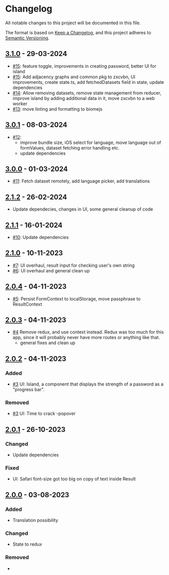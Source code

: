 # Changelog

All notable changes to this project will be documented in this file.

The format is based on [Keep a Changelog](https://keepachangelog.com/en/1.0.0/),
and this project adheres to [Semantic Versioning](https://semver.org/spec/v2.0.0.html).

## [3.1.0](https://github.com/ogdakke/salasanakone/commits/3.1.0) - 29-03-2024

- [#15](https://github.com/ogdakke/salasanakone/pull/16): feature toggle, improvements in creating password, better UI for island
- [#15](https://github.com/ogdakke/salasanakone/pull/15): Add adjacency graphs and common pkg to zxcvbn, UI improvements, create state.ts, add fetchedDatasets field in state, update dependencies
- [#14](https://github.com/ogdakke/salasanakone/pull/14): Allow removing datasets, remove state management from reducer, improve island by adding additional data in it, move zxcvbn to a web worker
- [#13](https://github.com/ogdakke/salasanakone/pull/13): move linting and formatting to biomejs

## [3.0.1](https://github.com/ogdakke/salasanakone/commits/3.0.1) - 08-03-2024

- [#12](https://github.com/ogdakke/salasanakone/pull/12):
  - improve bundle size, iOS select for language, move language out of formValues, dataset fetching error handling etc.
  - update dependencies

## [3.0.0](https://github.com/ogdakke/salasanakone/commits/3.0.0) - 01-03-2024

- [#11](https://github.com/ogdakke/salasanakone/pull/11): Fetch dataset remotely, add language picker, add translations

## [2.1.2](https://github.com/ogdakke/salasanakone/commits/2.1.2) - 26-02-2024

- Update dependecies, changes in UI, some general cleanup of code

## [2.1.1](https://github.com/ogdakke/salasanakone/commits/2.1.1) - 16-01-2024

- [#10](https://github.com/ogdakke/salasanakone/pull/10): Update dependencies

## [2.1.0](https://github.com/ogdakke/salasanakone/commits/2.1.0) - 10-11-2023

- [#7](https://github.com/ogdakke/salasanakone/pull/7): UI overhaul, result input for checking user's own string
- [#6](https://github.com/ogdakke/salasanakone/pull/6): UI overhaul and general clean up

## [2.0.4](https://github.com/ogdakke/salasanakone/commits/2.0.4) - 04-11-2023

- [#5](https://github.com/ogdakke/salasanakone/pull/5): Persist FormContext to localStorage, move passphrase to ResultContext

## [2.0.3](https://github.com/ogdakke/salasanakone/commits/2.0.3) - 04-11-2023

- [#4](https://github.com/ogdakke/salasanakone/pull/4) Remove redux, and use context instead. Redux was too much for this app, since it will probably never have more routes or anything like that.
  - general fixes and clean up

## [2.0.2](https://github.com/ogdakke/salasanakone/commits/2.0.2) - 04-11-2023

### Added

- [#3](https://github.com/ogdakke/salasanakone/pull/3) UI: Island, a component that displays the strength of a password as a "progress bar".

### Removed

- [#3](https://github.com/ogdakke/salasanakone/pull/3) UI: Time to crack -popover

## [2.0.1](https://github.com/ogdakke/salasanakone/commits/2.0.1) - 26-10-2023

### Changed

- Update dependencies

### Fixed

- UI: Safari font-size got too big on copy of text inside Result

## [2.0.0](https://github.com/ogdakke/salasanakone/commits/2.0.0) - 03-08-2023

### Added

- Translation possibility

### Changed

- State to redux

### Removed

-
